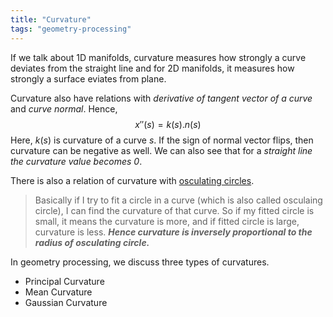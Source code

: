 ```yaml
---
title: "Curvature"
tags: "geometry-processing"
---
```


If we talk about 1D manifolds, curvature measures how strongly a curve deviates from the straight line and for 2D manifolds, it measures how strongly a surface eviates from plane.

Curvature also have relations with *derivative of tangent vector of a curve* and *curve normal*. Hence, $$x''(s) = k(s).n(s)$$
Here, $k(s)$ is curvature of a curve $s$.
If the sign of normal vector flips, then curvature can be negative as well. We can also see that for a *straight line the curvature value becomes 0*.

There is also a relation of curvature with [osculating circles](https://en.wikipedia.org/wiki/Osculating_circle). 
>Basically if I try to fit a circle in a curve (which is also called osculaing circle), I can find the curvature of that curve. So if my fitted circle is small, it means the curvature is more, and if fitted circle is large, curvature is less. ***Hence curvature is inversely proportional to the radius of osculating circle.*** 

In geometry processing, we discuss three types of curvatures. 
- Principal Curvature
- Mean Curvature
- Gaussian Curvature